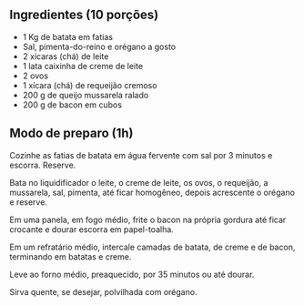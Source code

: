 ## Ingredientes (10 porções)

- 1 Kg de batata em fatias
- Sal, pimenta-do-reino e orégano a gosto
- 2 xícaras (chá) de leite
- 1 lata caixinha de creme de leite
- 2 ovos
- 1 xícara (chá) de requeijão cremoso
- 200 g de queijo mussarela ralado
- 200 g de bacon em cubos


## Modo de preparo (1h)

Cozinhe as fatias de batata em água fervente com sal por 3 minutos e escorra. Reserve.

Bata no liquidificador o leite, o creme de leite, os ovos, o requeijão, a mussarela, sal, pimenta, até ficar homogêneo, depois acrescente o orégano e reserve.

Em uma panela, em fogo médio, frite o bacon na própria gordura até ficar crocante e dourar escorra em papel-toalha.

Em um refratário médio, intercale camadas de batata, de creme e de bacon, terminando em batatas e creme.

Leve ao forno médio, preaquecido, por 35 minutos ou até dourar.

Sirva quente, se desejar, polvilhada com orégano.